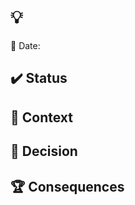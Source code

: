 <!-- markdownlint-disable MD033 -->
# :bulb: <Decision Title>

:calendar: Date: <Date>

## :heavy_check_mark: Status

<Accepted or In-progress or Rejected>

## :dart: Context

<Description>

## :traffic_light: Decision

<Inference>

## :trophy: Consequences

<Impact>
<!-- markdownlint-enable MD033 -->
